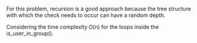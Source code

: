 For this problem, recursion is a good approach because the tree structure with which the check needs to occur can have a random depth.

Considering the time complexity O(n) for the loops inside the is_user_in_group().